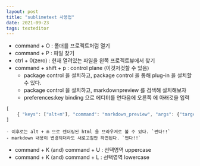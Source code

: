 ```yaml
---
layout: post
title: "sublimetext 사용법"
date: 2021-09-23
tags: texteditor
---
```


* command + O : 폴더를 프로젝트처럼 열기
* command + P : 파일 찾기
* ctrl + 0(zero) : 현재 열려있는 파일을 왼쪽 프로젝트뷰에서 찾기
* command + shift + p : control plane (이것저것할 수 있음)
	- package control 을 설치하고, package control 을 통해 plug-in 을 설치할 수 있다.
	- package control 을 설치하고, markdownpreview 를 검색해 설치해보자
	- preferences:key binding 으로 에디터를 연다음에 오른쪽 에 아래것을 입력
``` javascript
[
	{ "keys": ["alt+m"], "command": "markdown_preview", "args": {"target": "browser", "parser":"markdown"} },
]
```
	- 이후로는 alt + m 으로 렌더링된 html 을 브라우져로 볼 수 있다. `쩐다!!`
	- markdown 내용이 변경되더라도 새로고침만 하면된다. `쩐다!!`
* command + K (and) command + U : 선택영역 uppercase
* command + K (and) command + L : 선택영역 lowercase